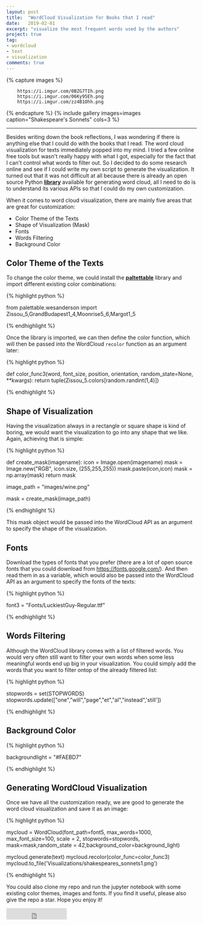 ```yaml
---
layout: post
title:  "WordCloud Visualization for Books that I read"
date:   2019-02-01
excerpt: "visualize the most frequent words used by the authors"
project: true
tag:
- wordcloud 
- text
- visualization
comments: true
---
```


{% capture images %}

        https://i.imgur.com/0BZG7TIh.png
        https://i.imgur.com/06Ky95Eh.png	
        https://i.imgur.com/zz4B1Ohh.png

{% endcapture %}
{% include gallery images=images caption="Shakespeare's Sonnets" cols=3 %}

---
     
Besides writing down the book reflections, I was wondering if there is anything else that I could do with the books that I read. The word cloud visualization for texts immediately popped into my mind. I tried a few online free tools but wasn't really happy with what I got, especially for the fact that I can't control what words to filter out. So I decided to do some research online and see if I could write my own script to generate the visualization. It turned out that it was not difficult at all because there is already an open source Python <a href="https://github.com/amueller/word_cloud"><b>library</b></a> available for generating word cloud, all I need to do is to understand its various APIs so that I could do my own customization. 

When it comes to word cloud visualization, there are mainly five areas that are great for customization:

* Color Theme of the Texts
* Shape of Visualization (Mask)
* Fonts
* Words Filtering
* Background Color

## Color Theme of the Texts

To change the color theme, we could install the <a href="https://jiffyclub.github.io/palettable/"><b>paltettable</b></a> library and import different existing color combinations:

{% highlight python %}

from palettable.wesanderson import Zissou_5,GrandBudapest1_4,Moonrise5_6,Margot1_5

{% endhighlight %} 

Once the library is imported, we can then define the color function, which will then be passed into the WordCloud `recolor` function as an argument later:

{% highlight python %}

def color_func3(word, font_size, position, orientation, random_state=None, **kwargs):
    return tuple(Zissou_5.colors[random.randint(1,4)])

{% endhighlight %}

## Shape of Visualization

Having the visualization always in a rectangle or square shape is kind of boring, we would want the visualization to go into any shape that we like. Again, achieving that is simple:

{% highlight python %}

def create_mask(imagename):
    icon = Image.open(imagename)
    mask = Image.new("RGB", icon.size, (255,255,255))
    mask.paste(icon,icon)
    mask = np.array(mask)
    return mask

image_path = "images/wine.png"

mask = create_mask(image_path)

{% endhighlight %}

This mask object would be passed into the WordCloud API as an argument to specify the shape of the visualization.

## Fonts

Download the types of fonts that you prefer (there are a lot of open source fonts that you could download from https://fonts.google.com/). And then read them in as a variable, which would also be passed into the WordCloud API as an argument to specify the fonts of the texts:

{% highlight python %}

font3 = "Fonts/LuckiestGuy-Regular.ttf"

{% endhighlight %}

## Words Filtering

Although the WordCloud library comes with a list of filtered words. You would very often still want to filter your own words when some less meaningful words end up big in your visualization. You could simply add the words that you want to filter ontop of the already filtered list:

{% highlight python %}

stopwords = set(STOPWORDS)
stopwords.update(["one","will","page","et","al","instead",'still'])

{% endhighlight %}

## Background Color

{% highlight python %}

backgroundlight = "#FAEBD7"

{% endhighlight %}

## Generating WordCloud Visualization

Once we have all the customization ready, we are good to generate the word cloud visualization and save it as an image:

{% highlight python %}


mycloud = WordCloud(font_path=font5, max_words=1000, max_font_size=100, scale = 2, 
                    stopwords=stopwords, mask=mask,random_state = 42,background_color=background_light)

mycloud.generate(text)
mycloud.recolor(color_func=color_func3)
mycloud.to_file('Visualizations/shakespeares_sonnets1.png')

{% endhighlight %}

You could also clone my repo and run the jupyter notebook with some existing color themes, images and fonts. If you find it useful, please also give the repo a star. Hope you enjoy it!


<iframe src="https://ghbtns.com/github-btn.html?user=Ming0217&repo=WordCloud_Visualization&type=star&count=true&size=large" frameborder="0" scrolling="0" width="160px" height="30px"></iframe>    
      



